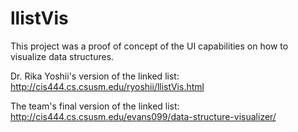 # llistVis
This project was a proof of concept of the UI capabilities on how to visualize data structures.

Dr. Rika Yoshii's version of the linked list:
http://cis444.cs.csusm.edu/ryoshii/llistVis.html

The team's final version of the linked list:
http://cis444.cs.csusm.edu/evans099/data-structure-visualizer/
